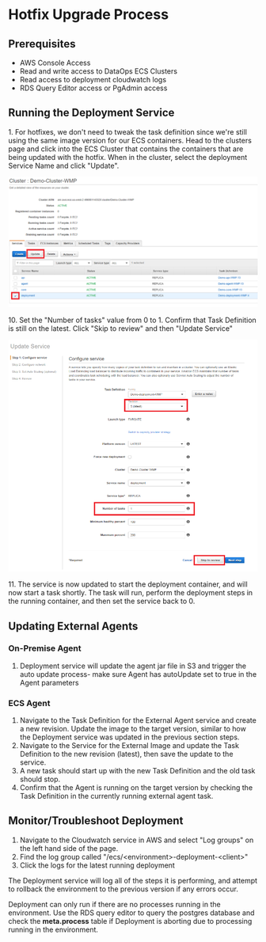 # Hotfix Upgrade Process

## Prerequisites

* AWS Console Access
* Read and write access to DataOps ECS Clusters
* Read access to deployment cloudwatch logs
* RDS Query Editor access or PgAdmin access

## Running the Deployment Service

1\. For hotfixes, we don't need to tweak the task definition since we're still using the same image version for our ECS containers. Head to the clusters page and click into the ECS Cluster that contains the containers that are being updated with the hotfix. When in the cluster, select the deployment Service Name and click "Update".

![Cluster and Services](../../../../.gitbook/assets/d2.png)

10\. Set the "Number of tasks" value from 0 to 1. Confirm that Task Definition is still on the latest. Click "Skip to review" and then "Update Service"

![Updating the Service](../../../../.gitbook/assets/d3.png)

11\. The service is now updated to start the deployment container, and will now start a task shortly. The task will run, perform the deployment steps in the running container, and then set the service back to 0.

## Updating External Agents&#x20;

### On-Premise Agent

1. Deployment service will update the agent jar file in S3 and trigger the auto update process- make sure Agent has autoUpdate set to true in the Agent parameters

### ECS Agent

1. Navigate to the Task Definition for the External Agent service and create a new revision. Update the image to the target version, similar to how the Deployment service was updated in the previous section steps.
2. Navigate to the Service for the External Image and update the Task Definition to the new revision (latest), then save the update to the service.&#x20;
3. A new task should start up with the new Task Definition and the old task should stop.
4. Confirm that the Agent is running on the target version by checking the Task Definition in the currently running external agent task.

## Monitor/Troubleshoot Deployment

1. Navigate to the Cloudwatch service in AWS and select "Log groups" on the left hand side of the page.
2. Find the log group called "/ecs/\<environment>-deployment-\<client>"
3. Click the logs for the latest running deployment

The Deployment service will log all of the steps it is performing, and attempt to rollback the environment to the previous version if any errors occur.&#x20;

Deployment can only run if there are no processes running in the environment. Use the RDS query editor to query the postgres database and check the **meta.process** table if Deployment is aborting due to processing running in the environment.
